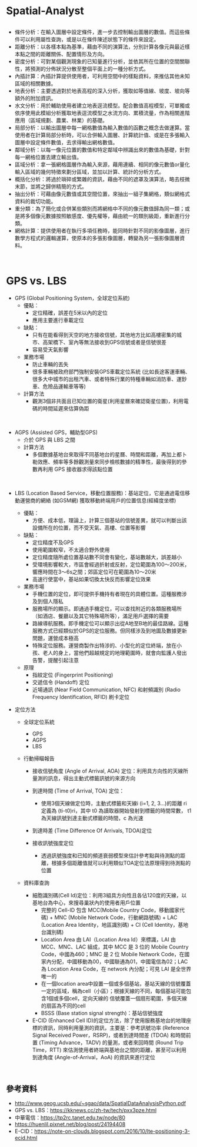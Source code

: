 # Spatial-Analyst

## 
* 條件分析：在輸入圖層中設定條件，進一步去控制輸出圖層的數值。而這些條件可以利用屬性查詢，或是以在條件陳述狀態下的條件來設定。
* 距離分析：以各樣本點為基準，藉由不同的演算法，分別計算各像元與最近樣本點之間的距離關係、配置情形及方向。
* 密度分析：可對某個觀測現象的已知量進行分析，並依其所在位置的空間關聯性，將預測的分佈狀況分散至整個平面上的一種分析方式。
* 內插計算：內插計算提供使用者，可利用空間中的樣點資料，來推估其他未知區域的相關數據。
* 地表分析：主要透過對於地表高程的深入分析，獲取如等值線、坡度、坡向等額外的附加資訊。
* 水文分析：用於輔助使用者建立地表逕流模型。配合數值高程模型，可單獨或依序使用此模組分析獲取地表逕流模型之水流方向、累積流量，作為相關進階應用（區域規劃、農業、林業）的基礎。
* 局部分析：以輸出圖層中每一網格數值為輸入數值的函數之概念去做運算。當使用者在計算局部分析時，可以合併輸入圖層、計算統計值、或是在多張輸入圖層中設定條件數值，去求得輸出網格數值。
* 鄰域分析：以每一像元位置的數值和特定鄰域中辨識出來的數值為基礎，針對每一網格位置去建立輸出值。
* 區域分析：拿一張網格圖層作為輸入來源，藉用連續、相同的像元數值or量化輸入區域的幾何特徵來劃分區域，並加以計算、統計的分析方式。
* 概括化分析：將過於瑣碎或繁雜的資訊，藉由不同的遮罩及演算法，略去枝微末節，並將之歸併精簡的方式。
* 抽出分析：可藉由像元數值或其空間位置，來抽出一組子集網格，類似網格式資料的裁切功能。
* 重分類：為了簡化或合併某些類別而將網格中不同的像元數值歸為同一類；或是將多個像元數據按照敏感度、優先權等，藉由統一的類別級距，重新進行分類。
* 網格計算：提供使用者在執行多項任務時，能同時針對不同的影像圖層，進行數學方程式的邏輯運算，使原本的多張影像圖層，轉變為另一張影像圖層資料。
<br> 

# GPS vs. LBS
* GPS (Global Positioning System，全球定位系統)
  * 優點：
    * 定位精確，誤差在5米以內的定位
    * 應用主要進行車載定位
  * 缺點：
    * 只有在能看得到天空的地方接收信號，其他地方比如高樓密集的城市、高架橋下、室內等無法接收到GPS信號或者是信號很差
    * 容易受天氣影響
  * 業務市場
    * 防止車輛的丟失
    * 很多車輛被政府部門強制安裝GPS車載定位系統 (比如長途客運車輛、很多大中城市的出租汽車、或者特殊行業的特種車輛如消防車、運鈔車、危險品運輸車等等)
  * 計算方法
    * 觀測3個非共面且已知位置的衛星(利用星曆來確認衛星位置)，利用電碼的時間延遲來估算偽距
<br> 

* AGPS (Assisted GPS，輔助型GPS)
  * 介於 GPS 與 LBS 之間
  * 計算方法
    * 多個數據基地台來取得不同基地台的星曆、時間和距離，再加上都卜勒效應、頻率等多餘觀測量來同步檢核數據的精準性，最後得到的參數再利用 GPS 接收器求得該點位置
<br> 

* LBS (Location Based Service，移動位置服務)：基站定位，它是通過電信移動運營商的網絡 (如GSM網) 獲取移動終端用戶的位置信息(經緯度坐標)
  * 優點：
    * 方便、成本低，理論上，計算三個基站的信號差異，就可以判斷出該設備所在的位置，而不受天氣、高樓、位置等影響
  * 缺點：
    * 定位精度不及GPS
    * 使用範圍較窄，不太適合野外使用
    * 定位精度隨所處位置基站數不同會有變化，基站數越大，誤差越小
    * 受環境影響較大，市區會經過折射或反射，定位範圍為100～200米，響應時間在3～6s之間；郊區定位可在範圍為10～20米
    * 高速行使當中，基站如果切換太快反而影響定位效果
  * 業務市場
    * 手機位置的定位，即可提供手機持有者現在的具體位置。這種服務涉及到個人隱私
    * 服務場所的顯示。即通過手機定位，可以查找附近的各類服務場所（如酒店、餐廳以及其它特殊場所等），滿足用戶選擇的需要
    * 路線導航服務。即手機定位可以顯示出從A地至B地的最佳路線。這種服務方式已經類似於GPS的定位服務。但同樣涉及到地圖及數據更新問題，運營成本極高
    * 特殊定位服務。運營商製作出特涉的、小型化的定位終端，放在小孩、老人的身上，當他們超越規定的地理範圍時，就會向監護人發出告警，提醒引起注意
  * 原理
    * 指紋定位 (Fingerprint Positioning) 
    * 交遞信令 (Handoff) 定位 
    * 近場通訊 (Near Field Communication, NFC) 和射頻識別 (Radio Frequency Identification, RFID) 刷卡定位

* 定位方法
  * 全球定位系統
    * GPS
    * AGPS
    * LBS
  * 行動掃瞄報告  
    * 接收信號角度 (Angle of Arrival, AOA) 定位：利用具方向性的天線所量測的訊息，得出主動式標籤訊號的來源方向
    * 到達時間 (Time of Arrival, TOA) 定位：
      * 使用3個天線做定位時，主動式標籤和天線i (i=1, 2, 3...)的距離 ri 定義為 (ti-t0)ri，其中 t0 為讀取器開始發射到標籤的時間常數， t1 為天線訊號到達主動式標籤的時間，c 為光速
      
    * 到達時差 (Time Difference Of Arrivals, TDOA)定位 
    * 接收訊號強度定位
      * 透過訊號強度和已知的頻道衰弱模型來估計參考點與待測點的距離，根據多個距離值就可以利用類似TOA定位法原理得到待測點的位置
      
  * 資料庫查詢
    * 細胞識別碼(Cell Id)定位：利用3組具方向性且各佔120度的天線，以基地台為中心，來搜尋巢狀內的使用者用戶位置
      * 完整的 Cell-ID 包含 MCC(Mobile Country Code，移動國家代碼) + MNC (Mobile Network Code，行動網路號碼) + LAC (Location Area Identity，地區識別碼) + CI (Cell Identity，基地台識別碼)
      * Location Area 由 LAI（Location Area Id）來標識，LAI 由 MCC、MNC、LAC 組成，其中 MCC 是 3 位的 Mobile Country Code，中國為460；MNC 是 2 位 Mobile Network Code，在國家內分配，中國移動為00，中國聯通為01，中國電信為02；LAC 為 Location Area Code，在 network 內分配；可見 LAI 是全世界唯一的
      * 在一個location area中設置一個或多個基站，基站天線的信號覆蓋一定的區域，稱為cell（小區）；根據天線的不同，每個基站可能包含1個或多個cell，定向天線的 信號覆蓋一個扇形範圍，多個天線的扇區為不同的cell
      * BSSS (Base station signal strength)：基站信號強度
    * E-CID (Enhanced Cell ID)的定位方法，除了使用服務基地台的地理座標的資訊，同時利用量測的資訊，主要是：參考訊號功率 (Reference Signal Received Power，RSRP)，或者到達時間差 (TDOA) 和時間前置 (Timing Advance，TADV) 的量測，或者來回時間 (Round Trip Time，RTT) 來估測使用者終端與基地台之間的距離，甚至可以利用到達角度 (Angle-of-Arrival，AoA) 的資訊來進行定位
<br>

## 參考資料
* http://www.geog.ucsb.edu/~sgao/data/SpatialDataAnalysisPython.pdf
* GPS vs. LBS：https://kknews.cc/zh-tw/tech/pxx3pze.html
* 中華電信：https://tp2rc.tanet.edu.tw/node/80
* https://huenlil.pixnet.net/blog/post/24194408
* E-CID：https://note-on-clouds.blogspot.com/2016/10/lte-positioning-3-ecid.html
